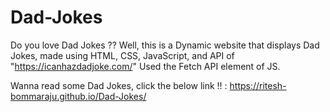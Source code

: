 # Dad-Jokes
Do you love Dad Jokes  ?? Well, this is a Dynamic website that displays Dad Jokes, made using HTML, CSS, JavaScript, and API of "https://icanhazdadjoke.com/"
Used the Fetch API element of JS.

Wanna read some Dad Jokes, click the below link !! :
https://ritesh-bommaraju.github.io/Dad-Jokes/
